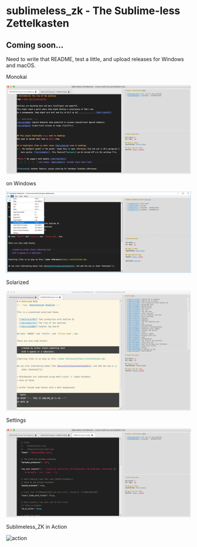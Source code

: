# sublimeless_zk - The Sublime-less Zettelkasten

## Coming soon...

Need to write that README, test a little, and upload releases for Windows and macOS.


Monokai

![monokai](imgs/monokai.png)

on Windows

![win](imgs/windows2.png)


Solarized

![solarized](imgs/solarized.png)


Settings

![settings](imgs/settings.png)


Sublimeless_ZK in Action

![action](imgs/demo1.gif)

